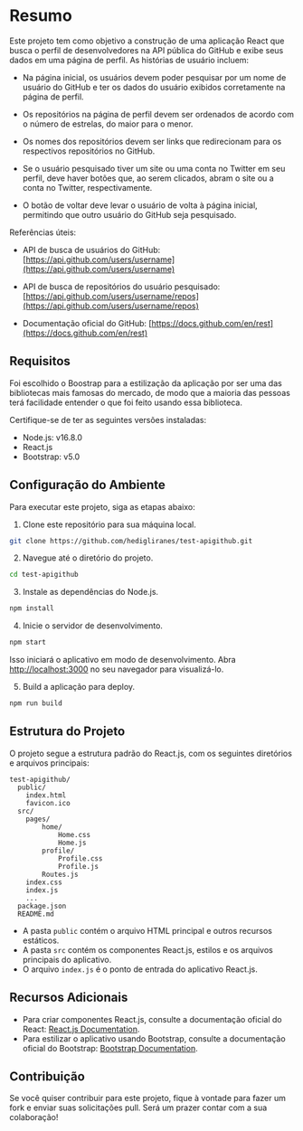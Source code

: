 # Resumo

Este projeto tem como objetivo a construção de uma aplicação React que busca o perfil de desenvolvedores na API pública do GitHub e exibe seus dados em uma página de perfil. As histórias de usuário incluem:

- Na página inicial, os usuários devem poder pesquisar por um nome de usuário do GitHub e ter os dados do usuário exibidos corretamente na página de perfil.

- Os repositórios na página de perfil devem ser ordenados de acordo com o número de estrelas, do maior para o menor.

- Os nomes dos repositórios devem ser links que redirecionam para os respectivos repositórios no GitHub.

- Se o usuário pesquisado tiver um site ou uma conta no Twitter em seu perfil, deve haver botões que, ao serem clicados, abram o site ou a conta no Twitter, respectivamente.

- O botão de voltar deve levar o usuário de volta à página inicial, permitindo que outro usuário do GitHub seja pesquisado.

Referências úteis:

- API de busca de usuários do GitHub: [https://api.github.com/users/username](https://api.github.com/users/username)

- API de busca de repositórios do usuário pesquisado: [https://api.github.com/users/username/repos](https://api.github.com/users/username/repos)

- Documentação oficial do GitHub: [https://docs.github.com/en/rest](https://docs.github.com/en/rest)

## Requisitos

Foi escolhido o Boostrap para a estilização da aplicação por ser uma das bibliotecas mais famosas do mercado, de modo que a maioria das pessoas terá facilidade entender o que foi feito usando essa biblioteca.

Certifique-se de ter as seguintes versões instaladas:

- Node.js: v16.8.0
- React.js
- Bootstrap: v5.0

## Configuração do Ambiente

Para executar este projeto, siga as etapas abaixo:

1. Clone este repositório para sua máquina local.

```bash
git clone https://github.com/hedigliranes/test-apigithub.git
```

2. Navegue até o diretório do projeto.

```bash
cd test-apigithub
```

3. Instale as dependências do Node.js.

```bash
npm install
```

4. Inicie o servidor de desenvolvimento.

```bash
npm start
```

Isso iniciará o aplicativo em modo de desenvolvimento. Abra [http://localhost:3000](http://localhost:3000) no seu navegador para visualizá-lo.

5. Build a aplicação para deploy.

```bash
npm run build
```

## Estrutura do Projeto

O projeto segue a estrutura padrão do React.js, com os seguintes diretórios e arquivos principais:

```
test-apigithub/
  public/
    index.html
    favicon.ico
  src/
    pages/
        home/
            Home.css
            Home.js
        profile/
            Profile.css
            Profile.js
        Routes.js
    index.css
    index.js
    ...
  package.json
  README.md
```

- A pasta `public` contém o arquivo HTML principal e outros recursos estáticos.
- A pasta `src` contém os componentes React.js, estilos e os arquivos principais do aplicativo.
- O arquivo `index.js` é o ponto de entrada do aplicativo React.js.

## Recursos Adicionais

- Para criar componentes React.js, consulte a documentação oficial do React: [React.js Documentation](https://reactjs.org/docs/getting-started.html).
- Para estilizar o aplicativo usando Bootstrap, consulte a documentação oficial do Bootstrap: [Bootstrap Documentation](https://getbootstrap.com/docs/5.0/getting-started/introduction/).

## Contribuição

Se você quiser contribuir para este projeto, fique à vontade para fazer um fork e enviar suas solicitações pull. Será um prazer contar com a sua colaboração!